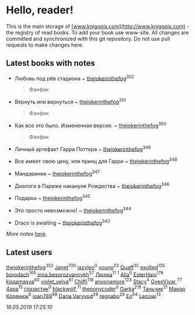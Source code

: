 # Hello, reader!
This is the main storage of [www.knigopis.com](http://www.knigopis.com) - the registry of read books.
To add your book use www-site. All changes are committed and synchronized with this git repository.
Do not use pull requests to make changes here.


## Latest books with notes
* Любовь под рёв стадиона ~ [thejokerinthefog](users/317/317244423-vkontakte)<sup>352</sup>
    > Фанфик

* Вернуть или вернуться ~ [thejokerinthefog](users/317/317244423-vkontakte)<sup>351</sup>
    > Фанфик

* Как все это было. Измененная версия. ~ [thejokerinthefog](users/317/317244423-vkontakte)<sup>350</sup>
    > Фанфик

* Личный артефакт Гарри Поттера ~ [thejokerinthefog](users/317/317244423-vkontakte)<sup>349</sup>

* Все имеет свою цену, или принц для Гарри ~ [thejokerinthefog](users/317/317244423-vkontakte)<sup>348</sup>

* Мандаринки ~ [thejokerinthefog](users/317/317244423-vkontakte)<sup>347</sup>

* Диалоги в Париже накануне Рождества ~ [thejokerinthefog](users/317/317244423-vkontakte)<sup>346</sup>

* Подарки ~ [thejokerinthefog](users/317/317244423-vkontakte)<sup>345</sup>

* Это просто невозможно! ~ [thejokerinthefog](users/317/317244423-vkontakte)<sup>344</sup>

* Draco is awaiting ~ [thejokerinthefog](users/317/317244423-vkontakte)<sup>343</sup>


_More notes [here](latest_books_with_notes.md)._


## Latest users
[thejokerinthefog](users/317/317244423-vkontakte)<sup>352</sup> 
[Janet](users/108/108113656204404967440-google)<sup>700</sup> 
[lazyleo](users/116/116845519572391639637-google)<sup>0</sup> 
[youno](users/302/302928912-vkontakte)<sup>23</sup> 
[Quaff](users/122/12267158-vkontakte)<sup>35</sup> 
[exulted](users/100/100599204551896265722-google)<sup>105</sup> 
[borodach](users/157/15706320-vkontakte)<sup>165</sup> 
[inna.besprozvannykh](users/733/73323849-yandex)<sup>57</sup> 
[Людка](users/111/111038749-vkontakte)<sup>11</sup> 
[](users/114/114792281744850455512-google)<sup>1</sup> 
[Alla](users/103/103352250712959229257-google)<sup>0</sup> 
[EsterHani](users/305/30558181-vkontakte)<sup>178</sup> 
[kissamasya](users/684/68439978-vkontakte)<sup>60</sup> 
[violet_velva](users/116/116961712580551399099-google)<sup>61</sup> 
[Chiffi](users/105/105831994080785626680-google)<sup>118</sup> 
[anvonamore](users/595/5957175-vkontakte)<sup>123</sup> 
[Stacy](users/309/30902475-vkontakte)<sup>4</sup> 
[GvenVivar ](users/158/158266434925901-facebook)<sup>77</sup> 
[4apa](users/117/117392596378069249667-google)<sup>15</sup> 
[глазастик](users/115/115257673890455357280-google)<sup>0</sup> 
[blackwolf ](users/236/236639644-vkontakte)<sup>11</sup> 
[theponycoder](users/195/195144442-vkontakte)<sup>0</sup> 
[Garka](users/115/115753719718250012620-google)<sup>218</sup> 
[Таньчик](users/209/2096581563762610-facebook)<sup>21</sup> 
[Макар Коренюк](users/126/126368737-vkontakte)<sup>6</sup> 
[joan789](users/240/2401650-vkontakte)<sup>98</sup> 
[Daria Varyvod](users/829/829893410524253-facebook)<sup>29</sup> 
[regnabo](users/870/870059322-yandex)<sup>29</sup> 
[En](users/333/333646551-vkontakte)<sup>64</sup> 
[Lecowi](users/521/521873425-vkontakte)<sup>13</sup> 


_16.05.2019 17:25:10_
